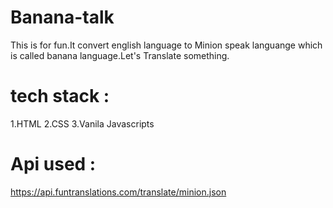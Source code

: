 # Banana-talk
 This is for fun.It convert english language to Minion speak languange which is called banana language.Let's Translate something.

# tech stack :
1.HTML
2.CSS
3.Vanila Javascripts

# Api used :
https://api.funtranslations.com/translate/minion.json


